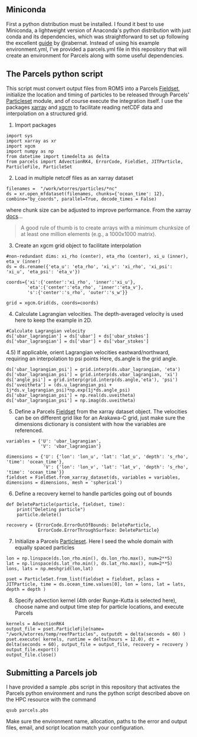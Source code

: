 ## Miniconda
First a python distribution must be installed. I found it best to use Miniconda, a lightweight version of Anaconda's python distribution with just conda and its dependencies, which was straightforward to set up following the excellent [guide](https://medium.com/@rabernat/custom-conda-environments-for-data-science-on-hpc-clusters-32d58c63aa95) by @rabernat. Instead of using his example environment.yml, I've provided a parcels.yml file in this repository that will create an environment for Parcels along with some useful dependencies.

## The Parcels python script
This script must convert output files from ROMS into a Parcels [Fieldset](http://oceanparcels.org/gh-pages/html/#module-parcels.fieldset), initialize the location and timing of particles to be released through Parcels' [Particleset](http://oceanparcels.org/gh-pages/html/#module-parcels.particleset) module, and of course execute the integration itself. I use the packages [xarray](http://xarray.pydata.org/en/stable/) and [xgcm](https://xgcm.readthedocs.io/en/latest/) to facilitate reading netCDF data and interpolation on a structured grid.

1) Import packages

```
import sys 
import xarray as xr
import xgcm
import numpy as np
from datetime import timedelta as delta
from parcels import AdvectionRK4, ErrorCode, FieldSet, JITParticle, ParticleFile, ParticleSet
```

2) Load in multiple netcdf files as an xarray dataset

```
filenames =  "/work/wtorres/particles/*nc"
ds = xr.open_mfdataset(filenames, chunks={'ocean_time': 12}, combine="by_coords", parallel=True, decode_times = False)
```

where chunk size can be adjusted to improve performance. From the xarray [docs](http://xarray.pydata.org/en/stable/dask.html#chunking-and-performance)...
> A good rule of thumb is to create arrays with a minimum chunksize of at least one million elements (e.g., a 1000x1000 matrix).

3) Create an xgcm grid object to facilitate interpolation

```
#non-redundant dims: xi_rho (center), eta_rho (center), xi_u (inner), eta_v (inner)
ds = ds.rename({'eta_u': 'eta_rho', 'xi_v': 'xi_rho', 'xi_psi': 'xi_u', 'eta_psi': 'eta_v'})

coords={'xi':{'center':'xi_rho', 'inner':'xi_u'}, 
        'eta':{'center':'eta_rho', 'inner':'eta_v'}, 
        's':{'center':'s_rho', 'outer':'s_w'}}

grid = xgcm.Grid(ds, coords=coords)
```

4) Calculate Lagrangian velocities. The depth-averaged velocity is used here to keep the example in 2D.

```
#Calculate Lagrangian velocity
ds['ubar_lagrangian'] = ds['ubar'] + ds['ubar_stokes']
ds['vbar_lagrangian'] = ds['vbar'] + ds['vbar_stokes']
```

4.5) If applicable, orient Lagrangian velocities eastward/northward, requiring an interpolation to psi points Here, ds.angle is the grid angle.

```
ds['ubar_lagrangian_psi'] = grid.interp(ds.ubar_lagrangian, 'eta')
ds['vbar_lagrangian_psi'] = grid.interp(ds.vbar_lagrangian, 'xi')
ds['angle_psi'] = grid.interp(grid.interp(ds.angle,'eta'), 'psi')
ds['uveitheta'] = (ds.u_lagrangian_psi + 1j*ds.v_lagrangian_psi)*np.exp(1j*ds.angle_psi) 
ds['ubar_lagrangian_psi'] = np.real(ds.uveitheta)
ds['vbar_lagrangian_psi'] = np.imag(ds.uveitheta)
```


5) Define a Parcels [Fieldset](http://oceanparcels.org/gh-pages/html/#module-parcels.fieldset) from the xarray dataset object. The velocities can be on different grid like for an Arakawa-C grid, just make sure the dimensions dictionary is consistent with how the variables are referenced.

```
variables = {'U': 'ubar_lagrangian',
             'V': 'vbar_lagrangian'}

dimensions = {'U': {'lon': 'lon_u', 'lat': 'lat_u', 'depth': 's_rho', 'time': 'ocean_time'},
              'V': {'lon': 'lon_v', 'lat': 'lat_v', 'depth': 's_rho', 'time': 'ocean_time'}}
fieldset = FieldSet.from_xarray_dataset(ds, variables = variables, dimensions = dimensions, mesh = 'spherical')
```

6) Define a recovery kernel to handle particles going out of bounds

```
def DeleteParticle(particle, fieldset, time):
    print("Deleting particle")
    particle.delete()

recovery = {ErrorCode.ErrorOutOfBounds: DeleteParticle,
            ErrorCode.ErrorThroughSurface: DeleteParticle}
```

7) Initialize a Parcels [Particleset](http://oceanparcels.org/gh-pages/html/#module-parcels.particleset). Here I seed the whole domain with equally spaced particles

```
lon = np.linspace(ds.lon_rho.min(), ds.lon_rho.max(), num=2**5)
lat = np.linspace(ds.lat_rho.min(), ds.lat_rho.max(), num=2**5) 
lons, lats = np.meshgrid(lon,lat)

pset = ParticleSet.from_list(fieldset = fieldset, pclass = JITParticle, time = ds.ocean_time.values[0], lon = lons, lat = lats, depth = depth )
```

8) Specify advection kernel (4th order Runge-Kutta is selected here), choose name and output time step for particle locations, and execute Parcels

```
kernels = AdvectionRK4
output_file = pset.ParticleFile(name= "/work/wtorres/temp/reefParticles", outputdt = delta(seconds = 60) )
pset.execute( kernels, runtime = delta(hours = 12.0), dt = delta(seconds = 60), output_file = output_file, recovery = recovery )
output_file.export()
output_file.close()
```

## Submitting a Parcels job
I have provided a sample .pbs script in this repository that activates the Parcels python environment and runs the python script described above on the HPC resource with the command
```
qsub parcels.pbs
``` 
Make sure the environment name, allocation, paths to the error and output files, email, and script location match your configuration.
